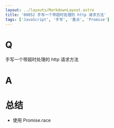```yaml
---
layout: ../layouts/MarkdownLayout.astro
title: '00052 手写一个带超时处理的 http 请求方法'
tags: ['JavaScript', '手写', '重点', 'Promise']
---
```


# Q

手写一个带超时处理的 http 请求方法

# A



# 总结

- 使用 Promise.race

<script>
  function func(url, timeout) {
    const timeoutPromise = new Promise(resolve => setTimeout(resolve, timeout))
    const requestPromise = 
    return Promise.race([timeoutPromise, requestPromise])
  }
</script>